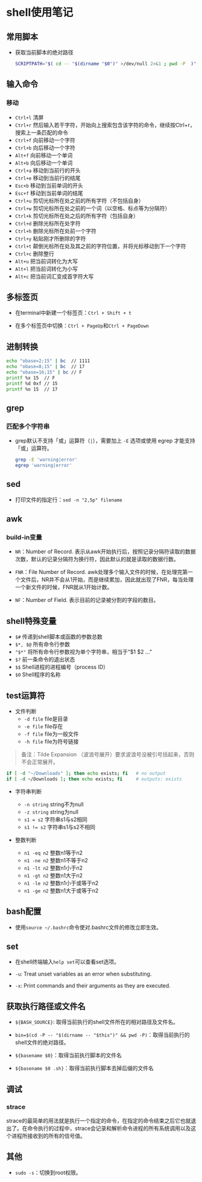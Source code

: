 # shell使用笔记

## 常用脚本

- 获取当前脚本的绝对路径

  ```sh
  SCRIPTPATH="$( cd -- "$(dirname "$0")" >/dev/null 2>&1 ; pwd -P  )"
  ```

## 输入命令

### 移动

- `Ctrl+l` 清屏
- `Ctrl+r` 然后输入若干字符，开始向上搜索包含该字符的命令，继续按Ctrl+r，搜索上一条匹配的命令 
- `Ctrl+f` 向前移动一个字符
- `Ctrl+b` 向后移动一个字符
- `Alt+f` 向前移动一个单词
- `Alt+b` 向后移动一个单词
- `Ctrl+a` 移动到当前行的开头
- `Ctrl+e` 移动到当前行的结尾
- `Esc+b` 移动到当前单词的开头
- `Esc+f` 移动到当前单词的结尾
- `Ctrl+u` 剪切光标所在处之前的所有字符（不包括自身）
- `Ctrl+w` 剪切光标所在处之前的一个词（以空格、标点等为分隔符）
- `Ctrl+k` 剪切光标所在处之后的所有字符（包括自身）
- `Ctrl+d` 删除光标所在处字符
- `Ctrl+h` 删除光标所在处前一个字符
- `Ctrl+y` 粘贴刚才所删除的字符
- `Ctrl+t` 颠倒光标所在处及其之前的字符位置，并将光标移动到下一个字符
- `Ctrl+c` 删除整行
- `Alt+u` 把当前词转化为大写
- `Alt+l` 把当前词转化为小写
- `Alt+c` 把当前词汇变成首字符大写

## 多标签页

- 在terminal中新建一个标签页：`Ctrl + Shift + t`

- 在多个标签页中切换：`Ctrl + PageUp`和`Ctrl + PageDown`

## 进制转换

```sh
echo "obase=2;15" | bc  // 1111
echo "obase=8;15" | bc  // 17
echo "obase=16;15" | bc // F
printf %x 15  // F
printf %d 0xf // 15
printf %o 15  // 17
```

## grep

### 匹配多个字符串

- grep默认不支持「或」运算符（`|`），需要加上 `-E` 选项或使用 egrep 才能支持「或」运算符。

  ```sh
  grep -E 'warning|error'
  egrep 'warning|error'
  ```

## sed

- 打印文件的指定行：`sed -n "2,5p" filename`

## awk

### build-in变量

- `NR`：Number of Record. 表示从awk开始执行后，按照记录分隔符读取的数据次数，默认的记录分隔符为换行符，因此默认的就是读取的数据行数。

- `FNR`：File Number of Record. awk处理多个输入文件的时候，在处理完第一个文件后，NR并不会从1开始，而是继续累加，因此就出现了FNR，每当处理一个新文件的时候，FNR就从1开始计数。

- `NF`：Number of Field. 表示目前的记录被分割的字段的数目。

## shell特殊变量

- `$#` 传递到shell脚本或函数的参数总数
- `$*, $@` 所有命令行参数
- `"$*"` 将所有命令行参数视为单个字符串，相当于“$1 $2 ...”
- `$?` 前一条命令的退出状态
- `$$` Shell进程的进程编号（process ID）
- `$0` Shell程序的名称

## test运算符

- 文件判断
  - `-d file` file是目录
  - `-e file` file存在
  - `-f file` file为一般文件
  - `-h file` file为符号链接

> 备注：Tilde Expansion （波浪号展开）要求波浪号没被引号括起来，否则不会正常展开。

  ```sh
  if [ -d "~/Downloads" ]; then echo exists; fi   # no output
  if [ -d ~/Downloads ]; then echo exists; fi     # outputs: exists
  ```

- 字符串判断
  - `-n string` string不为null
  - `-z string` string为null
  - `s1 = s2` 字符串s1与s2相同
  - `s1 != s2` 字符串s1与s2不相同

- 整数判断
  - `n1 -eq n2` 整数n1等于n2
  - `n1 -ne n2` 整数n1不等于n2
  - `n1 -lt n2` 整数n1小于n2
  - `n1 -gt n2` 整数n1大于n2
  - `n1 -le n2` 整数n1小于或等于n2
  - `n1 -ge n2` 整数n1大于或等于n2

## bash配置

- 使用`source ~/.bashrc`命令使对\.bashrc文件的修改立即生效。

## set

- 在shell终端输入`help set`可以查看set选项。

- `-u`: Treat unset variables as an error when substituting.

- `-x`: Print commands and their arguments as they are executed.

## 获取执行路径或文件名

- `${BASH_SOURCE}`: 取得当前执行的shell文件所在的相对路径及文件名。

- `bin=$(cd -P -- "$(dirname -- "$this")" && pwd -P)`：取得当前执行的shell文件的绝对路径。

- `${basename $0}`：取得当前执行脚本的文件名

- `${basename $0 .sh}`：取得当前执行脚本去掉后缀的文件名

## 调试

### strace

strace的最简单的用法就是执行一个指定的命令，在指定的命令结束之后它也就退出了。在命令执行的过程中，strace会记录和解析命令进程的所有系统调用以及这个进程所接收到的所有的信号值。

## 其他

- `sudo -s`：切换到root权限。
